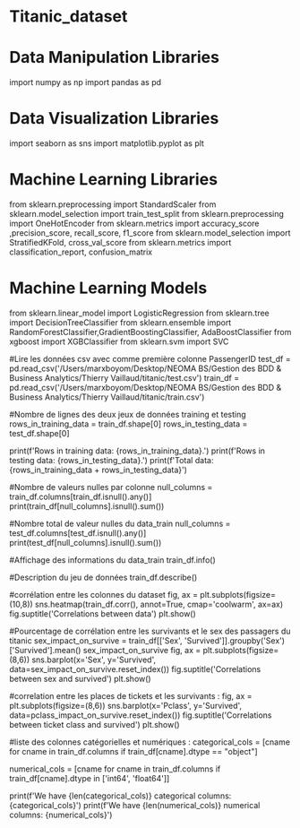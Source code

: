 # Titanic_dataset

# Data Manipulation Libraries
import numpy as np
import pandas as pd

# Data Visualization Libraries
import seaborn as sns
import matplotlib.pyplot as plt

# Machine Learning Libraries
from sklearn.preprocessing import  StandardScaler
from sklearn.model_selection import train_test_split
from sklearn.preprocessing import OneHotEncoder
from sklearn.metrics import accuracy_score ,precision_score, recall_score, f1_score
from sklearn.model_selection import StratifiedKFold, cross_val_score
from sklearn.metrics import  classification_report, confusion_matrix

# Machine Learning Models
from sklearn.linear_model import LogisticRegression
from sklearn.tree import DecisionTreeClassifier
from sklearn.ensemble import RandomForestClassifier,GradientBoostingClassifier, AdaBoostClassifier
from xgboost import XGBClassifier
from sklearn.svm import SVC

#Lire les données csv avec comme première colonne PassengerID
test_df = pd.read_csv('/Users/marxboyom/Desktop/NEOMA BS/Gestion des BDD & Business Analytics/Thierry Vaillaud/titanic/test.csv')
train_df = pd.read_csv('/Users/marxboyom/Desktop/NEOMA BS/Gestion des BDD & Business Analytics/Thierry Vaillaud/titanic/train.csv')

#Nombre de lignes des deux jeux de données training et testing
rows_in_training_data = train_df.shape[0]
rows_in_testing_data = test_df.shape[0]

print(f'Rows in training data: {rows_in_training_data}.')
print(f'Rows in testing data: {rows_in_testing_data}.')
print(f'Total data: {rows_in_training_data + rows_in_testing_data}')

#Nombre de valeurs nulles par colonne
null_columns = train_df.columns[train_df.isnull().any()]
print(train_df[null_columns].isnull().sum())

#Nombre total de valeur nulles du data_train
null_columns = test_df.columns[test_df.isnull().any()]
print(test_df[null_columns].isnull().sum())

#Affichage des informations du data_train
train_df.info()

#Description du jeu de données
train_df.describe()

#corrélation entre les colonnes du dataset
fig, ax = plt.subplots(figsize=(10,8))
sns.heatmap(train_df.corr(), annot=True, cmap='coolwarm', ax=ax)
fig.suptitle('Correlations between data')
plt.show()

#Pourcentage de corrélation entre les survivants et le sex des passagers du titanic
sex_impact_on_survive = train_df[['Sex', 'Survived']].groupby('Sex')['Survived'].mean()
sex_impact_on_survive
fig, ax = plt.subplots(figsize=(8,6))
sns.barplot(x='Sex', y='Survived', data=sex_impact_on_survive.reset_index())
fig.suptitle('Correlations between sex and survived')
plt.show()

#correlation entre les places de tickets et les survivants :
fig, ax = plt.subplots(figsize=(8,6))
sns.barplot(x='Pclass', y='Survived', data=pclass_impact_on_survive.reset_index())
fig.suptitle('Correlations between ticket class and survived')
plt.show()

#liste des colonnes catégorielles et numériques :
categorical_cols = [cname for cname in train_df.columns if
                    train_df[cname].dtype == "object"]

numerical_cols = [cname for cname in train_df.columns if 
                train_df[cname].dtype in ['int64', 'float64']]

print(f'We have {len(categorical_cols)} categorical columns: {categorical_cols}')
print(f'We have {len(numerical_cols)} numerical columns: {numerical_cols}')



